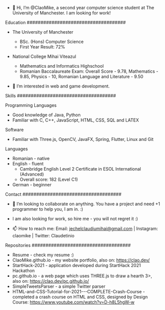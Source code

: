 - 👋 Hi, I’m @ClaoMike, a second year computer science student at The University of Manchester. I am looking for work!

Education ####################################
- The University of Manchester
  - BSc. (Hons) Computer Science
  - First Year Result: 72%

- National College Mihai Viteazul
  - Mathematics and Informatics Highschool
  - Romanian Baccalaureate Exam: Overall Score - 9.78, Mathematics - 9.85, Physics - 10, Romanian Language and Literature - 9.50
  
- 👀 I’m interested in web and game development.

Skills ####################################

Programming Languages
- Good knowledge of Java, Python
- Familiar with C, C++, JavaScript, HTML, CSS, SQL and LATEX

Software
- Familiar with Three.js, OpenCV, JavaFX, Spring, Flutter, Linux and Git

Languages
- Romanian - native
- English - fluent
  - Cambridge English Level 2 Certificate in ESOL International (Advanced)
  - Overall score: 182 (Level C1)
- German - beginner

Contact ####################################
- 💞️ I’m looking to collaborate on anything. You have a project and need +1 programmer to help you, I am in. :)

- I am also looking for work, so hire me - you will not regret it :)
- 📫 How to reach me: Email: jechelclaudiumihai@gmail.com | Instagram: claomike | Twitter: Claudetinio

Repositories ####################################
- Resume - check my resume :)
- ClaoMike.github.io - my website portfolio, also on: https://clao.dev/
- StartHack-2021 - application developed during StartHack 2021 Hackathon
- pc.github.io - a web page which uses THREE.js to draw a hearth 3>, also on: https://clao.dev/pc.github.io/
- SimpleTweetsParser - a simple Twitter parser
- HTML-and-CSS-Tutorial-for-2021---COMPLETE-Crash-Course - completed a crash course on HTML and CSS, designed by Design Course: https://www.youtube.com/watch?v=D-h8L5hgW-w
<!---
ClaoMike/ClaoMike is a ✨ special ✨ repository because its `README.md` (this file) appears on your GitHub profile.
You can click the Preview link to take a look at your changes.
--->
